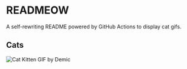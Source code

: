 # READMEOW

A self-rewriting README powered by GitHub Actions to display cat gifs.

## Cats

![Cat Kitten GIF by Demic](https://media1.giphy.com/media/v1.Y2lkPTlhY2QwMmRhN2FyejF1b2xzNnNjdjUweWhhaG90a3VyeHhwdGN3Njlkc2ZramN4NCZlcD12MV9naWZzX3NlYXJjaCZjdD1n/3oriO0OEd9QIDdllqo/200.gif)
